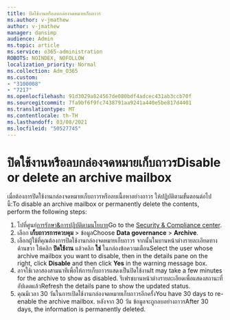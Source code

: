 ```yaml
---
title: ปิดใช้งานหรือลบกล่องจดหมายเก็บถาวร
ms.author: v-jmathew
author: v-jmathew
manager: dansimp
audience: Admin
ms.topic: article
ms.service: o365-administration
ROBOTS: NOINDEX, NOFOLLOW
localization_priority: Normal
ms.collection: Adm_O365
ms.custom:
- "3100008"
- "7217"
ms.openlocfilehash: 91d3029a824567de080bdf4adcec431ab3ccb70f
ms.sourcegitcommit: 7fa9bf6f9fc7438791aa9241a440e5be817d4401
ms.translationtype: MT
ms.contentlocale: th-TH
ms.lasthandoff: 03/08/2021
ms.locfileid: "50527745"
---
```

# <a name="disable-or-delete-an-archive-mailbox"></a><span data-ttu-id="0815b-102">ปิดใช้งานหรือลบกล่องจดหมายเก็บถาวร</span><span class="sxs-lookup"><span data-stu-id="0815b-102">Disable or delete an archive mailbox</span></span>

<span data-ttu-id="0815b-103">เมื่อต้องการปิดใช้งานกล่องจดหมายเก็บถาวรหรือลบเนื้อหาอย่างถาวร ให้ปฏิบัติตามขั้นตอนต่อไปนี้:</span><span class="sxs-lookup"><span data-stu-id="0815b-103">To disable an archive mailbox or permanently delete the contents, perform the following steps:</span></span>

1. <span data-ttu-id="0815b-104">ไปที่ศูนย์[การรักษา&การปฏิบัติตามนโยบาย]( https://go.microsoft.com/fwlink/p/?linkid=2077143)</span><span class="sxs-lookup"><span data-stu-id="0815b-104">Go to the [Security & Compliance center]( https://go.microsoft.com/fwlink/p/?linkid=2077143).</span></span>
2. <span data-ttu-id="0815b-105">เลือก **เก็บถาวรการควบคุม**  >  ข้อมูล</span><span class="sxs-lookup"><span data-stu-id="0815b-105">Choose **Data governance** > **Archive**.</span></span>
3. <span data-ttu-id="0815b-106">เลือกผู้ใช้ที่คุณต้องการปิดใช้งานกล่องจดหมายเก็บถาวร จากนั้นในบานหน้าต่างรายละเอียดทางด้านขวา ให้คลิก **ปิดใช้งาน** แล้วคลิก **ใช่** ในกล่องข้อความเตือน</span><span class="sxs-lookup"><span data-stu-id="0815b-106">Select the user whose archive mailbox you want to disable, then in the details pane on the right, click **Disable** and then click **Yes** in the warning message box.</span></span>
4. <span data-ttu-id="0815b-107">อาจใช้เวลาสองสามนาทีเพื่อให้การเก็บถาวรแสดงเป็นปิดใช้งาน</span><span class="sxs-lookup"><span data-stu-id="0815b-107">It may take a few minutes for the archive to show as disabled.</span></span> <span data-ttu-id="0815b-108">รีเฟรชบานหน้าต่างรายละเอียดเพื่อแสดงสถานะที่อัปเดตแล้ว</span><span class="sxs-lookup"><span data-stu-id="0815b-108">Refresh the details pane to show the updated status.</span></span>
5. <span data-ttu-id="0815b-109">คุณมีเวลา 30 วันในการเปิดใช้งานกล่องจดหมายเก็บถาวรอีกครั้ง</span><span class="sxs-lookup"><span data-stu-id="0815b-109">You have 30 days to re-enable the archive mailbox.</span></span> <span data-ttu-id="0815b-110">หลังจาก 30 วัน ข้อมูลจะถูกลบอย่างถาวร</span><span class="sxs-lookup"><span data-stu-id="0815b-110">After 30 days, the information is permanently deleted.</span></span>
